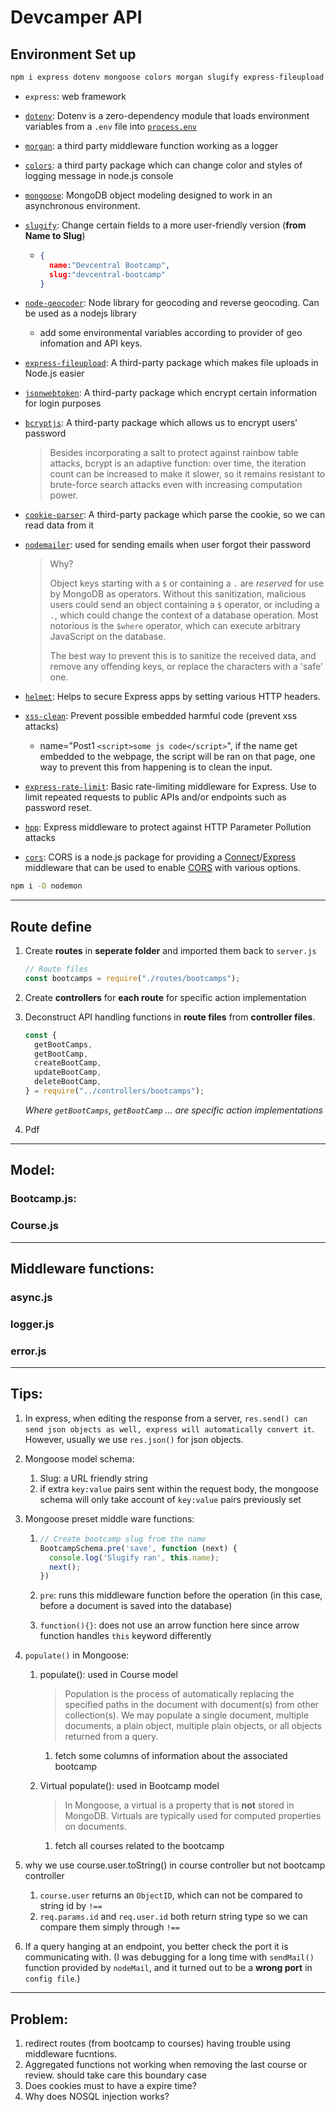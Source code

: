 # Devcamper API

## Environment Set up



```bash
npm i express dotenv mongoose colors morgan slugify express-fileupload jsonwebtoken bcryptjs nodemailer express-mongo-sanitize helmet xss-clean express-rate-limit hpp cors
```

- `express`: web framework

- [`dotenv`](https://github.com/motdotla/dotenv): Dotenv is a zero-dependency module that loads environment variables from a `.env` file into [`process.env`](https://nodejs.org/docs/latest/api/process.html#process_process_env)

- [`morgan`](https://github.com/expressjs/morgan): a third party middleware function working as a logger

- [`colors`](https://github.com/marak/colors.js/): a third party package which can change color and styles of logging message in node.js console

- [`mongoose`](https://mongoosejs.com/): MongoDB object modeling designed to work in an asynchronous environment.

- [`slugify`](https://www.npmjs.com/package/slugify): Change certain fields to a more user-friendly version (**from Name to Slug**)
  
  - ```json
    {
      name:"Devcentral Bootcamp",
      slug:"devcentral-bootcamp"
    }
    ```
  
- [`node-geocoder`](https://www.npmjs.com/package/node-geocoder): Node library for geocoding and reverse geocoding. Can be used as a nodejs library

  - add some environmental variables according to provider of geo infomation and API keys.

- [`express-fileupload`](https://www.npmjs.com/package/express-fileupload): A third-party package which makes file uploads in Node.js easier

- [`jsonwebtoken`](https://www.npmjs.com/package/jsonwebtoken): A third-party package which encrypt certain information for login purposes

- [`bcryptjs`](https://www.npmjs.com/package/bcryptjs): A third-party package which allows us to encrypt users' password

  > Besides incorporating a salt to protect against rainbow table attacks, bcrypt is an adaptive function: over time, the iteration count can be increased to make it slower, so it remains resistant to brute-force search attacks even with increasing computation power.

- [`cookie-parser`](https://www.npmjs.com/package/cookie-parser): A third-party package which parse the cookie, so we can read data from it

- [`nodemailer`](https://www.npmjs.com/package/nodemailer): used for sending emails when user forgot their password

  > Why?
  >
  > Object keys starting with a `$` or containing a `.` are *reserved* for use by MongoDB as operators. Without this sanitization, malicious users could send an object containing a `$` operator, or including a `.`, which could change the context of a database operation. Most notorious is the `$where` operator, which can execute arbitrary JavaScript on the database.
  >
  > The best way to prevent this is to sanitize the received data, and remove any offending keys, or replace the characters with a 'safe' one.

- [`helmet`](https://www.npmjs.com/package/helmet): Helps to secure Express apps by setting various HTTP headers.

- [`xss-clean`](https://www.npmjs.com/package/xss-clean): Prevent possible embedded harmful code (prevent xss attacks)

  - name="Post1 `<script>some js code</script>`", if the name get embedded to the webpage, the script will be ran on that page, one way to prevent this from happening is to clean the input.

- [`express-rate-limit`](https://www.npmjs.com/package/express-rate-limit): Basic rate-limiting middleware for Express. Use to limit repeated requests to public APIs and/or endpoints such as password reset.

- [`hpp`](https://www.npmjs.com/package/hpp): Express middleware to protect against HTTP Parameter Pollution attacks

- [`cors`](https://www.npmjs.com/package/cors): CORS is a node.js package for providing a [Connect](http://www.senchalabs.org/connect/)/[Express](http://expressjs.com/) middleware that can be used to enable [CORS](http://en.wikipedia.org/wiki/Cross-origin_resource_sharing) with various options.

```bash
npm i -D nodemon
```

---

## Route define

1. Create **routes** in **seperate folder** and imported them back to `server.js`

   ```javascript
   // Route files
   const bootcamps = require("./routes/bootcamps");
   ```

2. Create **controllers** for **each route** for specific action implementation

3. Deconstruct API handling functions in **route files** from **controller files**.

   ```javascript
   const {
     getBootCamps,
     getBootCamp,
     createBootCamp,
     updateBootCamp,
     deleteBootCamp,
   } = require("../controllers/bootcamps");
   ```

   *Where `getBootCamps`, `getBootCamp` ... are specific action implementations*

4. Pdf



---

## Model:

### Bootcamp.js:







### Course.js





---

## Middleware functions:

### async.js







### logger.js







### error.js



---

## Tips:

1. In express, when editing the response from a server,  `res.send() can send json objects as well, express will automatically convert it`. However, usually we use `res.json()` for json objects. 

2. Mongoose model schema:
   1. Slug: a URL friendly string
   2. if extra `key:value` pairs sent within the request body, the mongoose schema will only take account of `key:value` pairs previously set
   
3. Mongoose preset middle ware functions:

   1. ```javascript
      // Create bootcamp slug from the name
      BootcampSchema.pre('save', function (next) {
        console.log('Slugify ran', this.name);
        next();
      })
      ```

   2. `pre`: runs this middleware function before the operation (in this case, before a document is saved into the database)

   3. `function(){}`: does not use an arrow function here since arrow function handles `this` keyword differently
   
4. `populate()` in Mongoose: 

   1. populate(): used in Course model

      > Population is the process of automatically replacing the specified paths in the document with document(s) from other collection(s). We may populate a single document, multiple documents, a plain object, multiple plain objects, or all objects returned from a query. 

      1. fetch some columns of information about the associated bootcamp

   2. Virtual populate(): used in Bootcamp model

      > In Mongoose, a virtual is a property that is **not** stored in MongoDB. Virtuals are typically used for computed properties on documents.

      1. fetch all courses related to the bootcamp
   
5. why we use course.user.toString() in course controller but not bootcamp controller

   1. `course.user` returns an `ObjectID`, which can not be compared to string id by `!==`
   2. `req.params.id` and `req.user.id` both return string type so we can compare them simply through `!==`

6. If a query hanging at an endpoint, you better check the port it is communicating with. (I was debugging for a long time with `sendMail()` function provided by `nodeMail`, and it turned out to be a **wrong port** in `config file`.)



---

## Problem:

1. redirect routes (from bootcamp to courses) having trouble using middleware fucntions.
2. Aggregated functions not working when removing the last course or review. should take care this boundary case
3. Does cookies must to have a expire time?
4. Why does NOSQL injection works?

